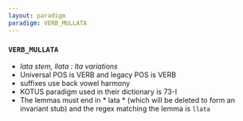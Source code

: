 ```yaml
---
layout: paradigm
paradigm: VERB_MULLATA
---
```

### ` VERB_MULLATA `

* _lata stem, llata : lta variations_
* Universal POS is VERB and legacy POS is VERB
* suffixes use back vowel harmony
* KOTUS paradigm used in their dictionary is 73-I
* The lemmas must end in * lata * (which will be deleted to form an invariant stub) and the regex matching the lemma is ` llata `
